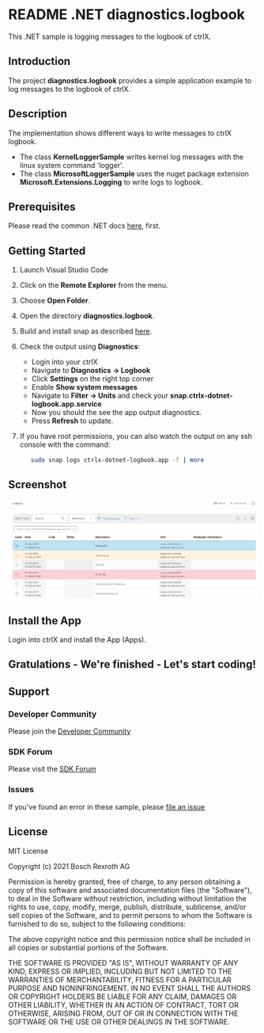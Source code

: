 # README .NET diagnostics.logbook

This .NET sample is logging messages to the logbook of ctrlX.

## Introduction

The project __diagnostics.logbook__ provides a simple application example to log messages to the logbook of ctrlX.  

## Description

The implementation shows different ways to write messages to ctrlX logbook.

+ The class __KernelLoggerSample__ writes kernel log messages with the linux system command 'logger'.
+ The class __MicrosoftLoggerSample__ uses the nuget package extension __Microsoft.Extensions.Logging__ to write logs to logbook.

## Prerequisites

Please read the common .NET docs [here](./../README.md), first.

## Getting Started

1. Launch Visual Studio Code
2. Click on the __Remote Explorer__ from the menu.
3. Choose __Open Folder__.
4. Open the directory __diagnostics.logbook__.
5. Build and install snap as described [here](./../README.md).
6. Check the output using __Diagnostics__:

   + Login into your ctrlX
   + Navigate to __Diagnostics -> Logbook__ 
   + Click __Settings__ on the right top corner
   + Enable __Show system messages__
   + Navigate to __Filter -> Units__ and check your __snap.ctrlx-dotnet-logbook.app.service__
   + Now you should the see the app output diagnostics. 
   + Press __Refresh__ to update.

8. If you have root permissions, you can also watch the output on any ssh console with the command:
   ```bash
      sudo snap logs ctrlx-dotnet-logbook.app -f | more
   ```
## Screenshot

![ctrlX Logbook](./docs/images/diagnostics.logbook/logbook.png)

## Install the App

Login into ctrlX and install the App (Apps).

## Gratulations - We're finished - Let's start coding!


## Support
### Developer Community

Please join the [Developer Community](https://developer.community.boschrexroth.com/)

### SDK Forum

Please visit the [SDK Forum](https://developer.community.boschrexroth.com/t5/ctrlX-AUTOMATION/ct-p/dcdev_community-bunit-dcae/)

### Issues

If you've found an error in these sample, please [file an issue](https://github.com/boschrexroth)

## License

MIT License

Copyright (c) 2021 Bosch Rexroth AG

Permission is hereby granted, free of charge, to any person obtaining a copy
of this software and associated documentation files (the "Software"), to deal
in the Software without restriction, including without limitation the rights
to use, copy, modify, merge, publish, distribute, sublicense, and/or sell
copies of the Software, and to permit persons to whom the Software is
furnished to do so, subject to the following conditions:

The above copyright notice and this permission notice shall be included in all
copies or substantial portions of the Software.

THE SOFTWARE IS PROVIDED "AS IS", WITHOUT WARRANTY OF ANY KIND, EXPRESS OR
IMPLIED, INCLUDING BUT NOT LIMITED TO THE WARRANTIES OF MERCHANTABILITY,
FITNESS FOR A PARTICULAR PURPOSE AND NONINFRINGEMENT. IN NO EVENT SHALL THE
AUTHORS OR COPYRIGHT HOLDERS BE LIABLE FOR ANY CLAIM, DAMAGES OR OTHER
LIABILITY, WHETHER IN AN ACTION OF CONTRACT, TORT OR OTHERWISE, ARISING FROM,
OUT OF OR IN CONNECTION WITH THE SOFTWARE OR THE USE OR OTHER DEALINGS IN THE
SOFTWARE.
